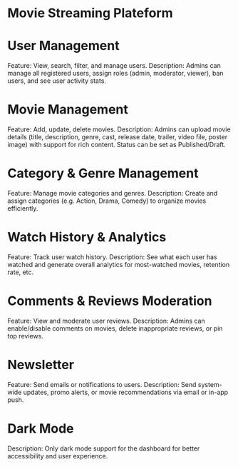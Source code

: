 # Movie Streaming Plateform

# User Management
Feature: View, search, filter, and manage users.
Description: Admins can manage all registered users, assign roles (admin, moderator, viewer), ban users, and see user activity stats.

# Movie Management
Feature: Add, update, delete movies.
Description: Admins can upload movie details (title, description, genre, cast, release date, trailer, video file, poster image) with support for rich content. Status can be set as Published/Draft.

# Category & Genre Management
Feature: Manage movie categories and genres.
Description: Create and assign categories (e.g. Action, Drama, Comedy) to organize movies efficiently.

# Watch History & Analytics
Feature: Track user watch history.
Description: See what each user has watched and generate overall analytics for most-watched movies, retention rate, etc.

# Comments & Reviews Moderation
Feature: View and moderate user reviews.
Description: Admins can enable/disable comments on movies, delete inappropriate reviews, or pin top reviews.

# Newsletter
Feature: Send emails or notifications to users.
Description: Send system-wide updates, promo alerts, or movie recommendations via email or in-app push.

# Dark Mode
Description: Only dark mode support for the dashboard for better accessibility and user experience.
